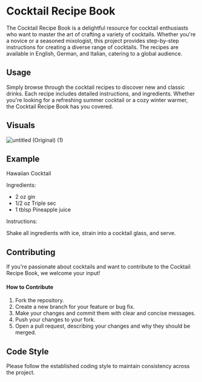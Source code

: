 # Cocktail Recipe Book

The Cocktail Recipe Book is a delightful resource for cocktail enthusiasts who want to master the art of crafting a variety of cocktails. Whether you're a novice or a seasoned mixologist, this project provides step-by-step instructions for creating a diverse range of cocktails. The recipes are available in English, German, and Italian, catering to a global audience.

## Usage

Simply browse through the cocktail recipes to discover new and classic drinks. Each recipe includes detailed instructions, and ingredients. Whether you're looking for a refreshing summer cocktail or a cozy winter warmer, the Cocktail Recipe Book has you covered.

## Visuals

![untitled (Original) (1)](https://github.com/Pharallah/Cocktail-Recipe-Book/assets/143658482/663a739f-6f8c-4f84-bda8-cc02bddfd16e)


## Example

Hawaiian Cocktail

Ingredients:
- 2 oz gin
- 1/2 oz Triple sec
- 1 tblsp Pineapple juice

Instructions:

Shake all ingredients with ice, strain into a cocktail glass, and serve.

## Contributing

If you're passionate about cocktails and want to contribute to the Cocktail Recipe Book, we welcome your input!

#### How to Contribute
1. Fork the repository.
2. Create a new branch for your feature or bug fix.
3. Make your changes and commit them with clear and concise messages.
4. Push your changes to your fork.
5. Open a pull request, describing your changes and why they should be merged.

## Code Style

Please follow the established coding style to maintain consistency across the project.
